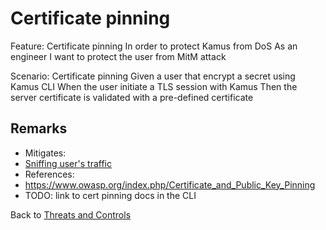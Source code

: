 # Certificate pinning

Feature: Certificate pinning
  In order to protect Kamus from DoS
  As an engineer
  I want to protect the user from MitM attack


  Scenario: Certificate pinning
    Given a user that encrypt a secret using Kamus CLI
    When the user initiate a TLS session with Kamus
    Then the server certificate is validated with a pre-defined certificate

## Remarks

* Mitigates:
 * [Sniffing user's traffic](/docs/threatmodeling/threats/encryption/sniffing_user_traffic)
* References:
 * https://www.owasp.org/index.php/Certificate_and_Public_Key_Pinning
 * TODO: link to cert pinning docs in the CLI

Back to [Threats and Controls](/docs/threatmodeling/threats_controls)
